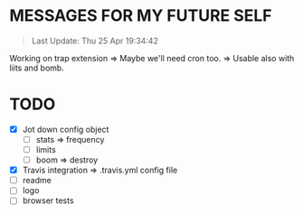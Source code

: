 # MESSAGES FOR MY FUTURE SELF

> Last Update: Thu 25 Apr 19:34:42

Working on trap extension => Maybe we'll need cron too.
=> Usable also with liits and bomb.

# TODO

- [x] Jot down config object
  - [ ] stats => frequency
  - [ ] limits
  - [ ] boom => destroy
- [x] Travis integration => .travis.yml config file
- [ ] readme
- [ ] logo
- [ ] browser tests